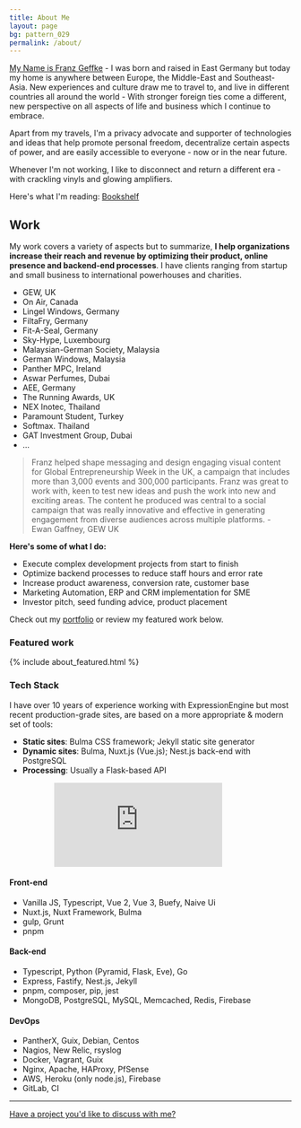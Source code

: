 ```yaml
---
title: About Me
layout: page
bg: pattern_029
permalink: /about/
---
```


<u>My Name is Franz Geffke</u> - I was born and raised in East Germany but today my home is anywhere between Europe, the Middle-East and Southeast-Asia. New experiences and culture draw me to travel to, and live in different countries all around the world - With stronger foreign ties come a different, new perspective on all aspects of life and business which I continue to embrace.

<div id="map" data-slideout-ignore></div>

Apart from my travels, I'm a privacy advocate and supporter of technologies and ideas that help promote personal freedom, decentralize certain aspects of power, and are easily accessible to everyone - now or in the near future.

Whenever I'm not working, I like to disconnect and return a different era - with crackling vinyls and glowing amplifiers.

Here's what I'm reading: [Bookshelf](/bookshelf/)

## Work

My work covers a variety of aspects but to summarize, __I help organizations increase their reach and revenue by optimizing their product, online presence and backend-end processes__. I have clients ranging from startup and small business to international powerhouses and charities.

- GEW, UK
- On Air, Canada
- Lingel Windows, Germany
- FiltaFry, Germany
- Fit-A-Seal, Germany
- Sky-Hype, Luxembourg
- Malaysian-German Society, Malaysia
- German Windows, Malaysia
- Panther MPC, Ireland
- Aswar Perfumes, Dubai
- AEE, Germany
- The Running Awards, UK
- NEX Inotec, Thailand
- Paramount Student, Turkey
- Softmax. Thailand
- GAT Investment Group, Dubai
- ...

> Franz helped shape messaging and design engaging visual content for Global Entrepreneurship Week in the UK, a campaign that includes more than 3,000 events and 300,000 participants. Franz was great to work with, keen to test new ideas and push the work into new and exciting areas. The content he produced was central to a social campaign that was really innovative and effective in generating engagement from diverse audiences across multiple platforms. - Ewan Gaffney, GEW UK

__Here's some of what I do:__

- Execute complex development projects from start to finish
- Optimize backend processes to reduce staff hours and error rate
- Increase product awareness, conversion rate, customer base
- Marketing Automation, ERP and CRM implementation for SME
- Investor pitch, seed funding advice, product placement

Check out my [portfolio](/portfolio/) or review my featured work below.

### Featured work

{% include about_featured.html %}

### Tech Stack

I have over 10 years of experience working with ExpressionEngine but most recent production-grade sites, are based on a more appropriate & modern set of tools:

- **Static sites**: Bulma CSS framework; Jekyll static site generator
- **Dynamic sites**: Bulma, Nuxt.js (Vue.js); Nest.js back-end with PostgreSQL
- **Processing**: Usually a Flask-based API

<div style="margin-left:2.5rem" markdown="0">
<figure><embed style="max-height:400px" src="https://wakatime.com/share/@franz/864f220d-d347-456d-a511-5e9380433514.svg"></figure>
</div>

#### Front-end

- Vanilla JS, Typescript, Vue 2, Vue 3, Buefy, Naive Ui
- Nuxt.js, Nuxt Framework, Bulma
- gulp, Grunt
- pnpm

#### Back-end

- Typescript, Python (Pyramid, Flask, Eve), Go
- Express, Fastify, Nest.js, Jekyll
- pnpm, composer, pip, jest
- MongoDB, PostgreSQL, MySQL, Memcached, Redis, Firebase

#### DevOps

- PantherX, Guix, Debian, Centos
- Nagios, New Relic, rsyslog
- Docker, Vagrant, Guix
- Nginx, Apache, HAProxy, PfSense
- AWS, Heroku (only node.js), Firebase
- GitLab, CI

<hr>

[Have a project you'd like to discuss with me?](/contact/)
